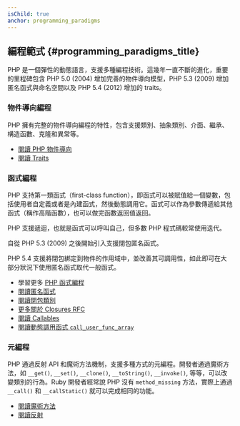 ```yaml
---
isChild: true
anchor: programming_paradigms
---
```


## 編程範式 {#programming_paradigms_title}

PHP 是一個彈性的動態語言，支援多種編程技術。這幾年一直不斷的進化，重要的里程碑包含 PHP 5.0 (2004) 增加完善的物件導向模型，PHP 5.3 (2009) 增加匿名函式與命名空間以及 PHP 5.4 (2012) 增加的 traits。


### 物件導向編程

PHP 擁有完整的物件導向編程的特性，包含支援類別、抽象類別、介面、繼承、構造函數、克隆和異常等。


* [閱讀 PHP 物件導向][oop]
* [閱讀 Traits][traits]

### 函式編程

PHP 支持第一類函式（first-class function），即函式可以被賦值給一個變數，包括使用者自定義或者是內建函式，然後動態調用它。函式可以作為參數傳遞給其他函式（稱作高階函數），也可以做完函數返回值返回。

PHP 支援遞迴，也就是函式可以呼叫自己，但多數 PHP 程式碼較常使用迭代。

自從 PHP 5.3 (2009) 之後開始引入支援閉包匿名函式。

PHP 5.4 支援將閉包綁定到物件的作用域中，並改善其可調用性，如此即可在大部分狀況下使用匿名函式取代一般函式。


* 學習更多 [PHP 函式編程](/pages/Functional-Programming.html)
* [閱讀匿名函式][anonymous-functions]
* [閱讀閉包類別][closure-class]
* [更多關於 Closures RFC][closures-rfc]
* [閱讀 Callables][callables]
* [閱讀動態調用函式 `call_user_func_array`][call-user-func-array]

### 元編程

PHP 通過反射 API 和魔術方法機制，支援多種方式的元編程。開發者通過魔術方法，如 `__get()`, `__set()`, `__clone()`, `__toString()`, `__invoke()`, 等等，可以改變類別的行為。Ruby 開發者經常說 PHP 沒有 `method_missing` 方法，實際上通過 `__call()` 和 `__callStatic()` 就可以完成相同的功能。

* [閱讀魔術方法][magic-methods]
* [閱讀反射][reflection]

[namespaces]: http://php.net/manual/en/language.namespaces.php
[overloading]: http://php.net/manual/en/language.oop5.overloading.php
[oop]: http://www.php.net/manual/en/language.oop5.php
[anonymous-functions]: http://www.php.net/manual/en/functions.anonymous.php
[closure-class]: http://php.net/manual/en/class.closure.php
[callables]: http://php.net/manual/en/language.types.callable.php
[magic-methods]: http://php.net/manual/en/language.oop5.magic.php
[reflection]: http://www.php.net/manual/en/intro.reflection.php
[traits]: http://www.php.net/traits
[call-user-func-array]: http://php.net/manual/en/function.call-user-func-array.php
[closures-rfc]: https://wiki.php.net/rfc/closures
